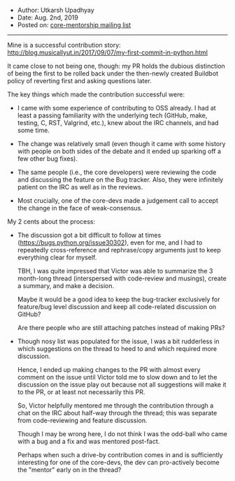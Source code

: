 * Author: Utkarsh Upadhyay
* Date: Aug. 2nd, 2019
* Posted on: [core-mentorship mailing list](https://mail.python.org/archives/list/core-mentorship@python.org/message/DC6IQ2PT7NKFANU45RTSRIIS3AVTI55V/)

---

Mine is a successful contribution story:
http://blog.musicallyut.in/2017/09/07/my-first-commit-in-python.html

It came close to not being one, though: my PR holds the dubious
distinction of being the first to be rolled back under the then-newly
created Buildbot policy of reverting first and asking questions later.

The key things which made the contribution successful were:

- I came with some experience of contributing to OSS already. I had at
least a passing familiarity with the underlying tech (GitHub, make,
testing, C, RST, Valgrind, etc.), knew about the IRC channels, and had
some time.

- The change was relatively small (even though it came with some
history with people on both sides of the debate and it ended up sparking
off a few other bug fixes).

- The same people (i.e., the core developers) were reviewing the code
and discussing the feature on the Bug tracker. Also, they were
infinitely patient on the IRC as well as in the reviews.

- Most crucially, one of the core-devs made a judgement call to accept
the change in the face of weak-consensus.

My 2 cents about the process: 

- The discussion got a bit difficult to follow at times
(https://bugs.python.org/issue30302), even for me, and I had to
repeatedly cross-reference and rephrase/copy arguments just to keep
everything clear for myself.

  TBH, I was quite impressed that Victor was able to summarize the 3
month-long thread (interspersed with code-review and musings), create a
summary, and make a decision. 

  Maybe it would be a good idea to keep the bug-tracker exclusively for
feature/bug level discussion and keep all code-related discussion on
GitHub?

  Are there people who are still attaching patches instead of making PRs? 

- Though nosy list was populated for the issue, I was a bit rudderless
in which suggestions on the thread to heed to and which required more
discussion. 

  Hence, I ended up making changes to the PR with almost every comment on
the issue until Victor told me to slow down and to let the discussion on
the issue play out because not all suggestions will make it to the PR,
or at least not necessarily this PR.

  So, Victor helpfully mentored me through the contribution through a chat
on the IRC about half-way through the thread; this was separate from
code-reviewing and feature discussion.

  Though I may be wrong here, I do not think I was the odd-ball who came
with a bug and a fix and was mentored post-fact.

  Perhaps when such a drive-by contribution comes in and is sufficiently
interesting for one of the core-devs, the dev can pro-actively become
the "mentor" early on in the thread?
